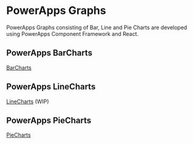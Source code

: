 # PowerApps Graphs
PowerApps Graphs consisting of Bar, Line and Pie Charts are developed using PowerApps Component Framework and React.

## PowerApps BarCharts
[BarCharts](./PABarCharts/Readme.md)

## PowerApps LineCharts
[LineCharts](./PALineCharts/Readme.md) (WIP)

## PowerApps PieCharts
[PieCharts](./PAPieCharts/Readme.md)
